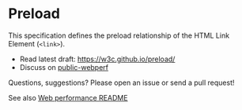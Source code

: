 # Preload

This specification defines the <a>preload</a> relationship of the HTML Link Element (`<link>`).

* Read latest draft: https://w3c.github.io/preload/
* Discuss on [public-webperf](https://www.w3.org/Search/Mail/Public/search?keywords=%5Bpreload%5D&hdr-1-name=subject&hdr-1-query=&index-grp=Public_FULL&index-type=t&type-index=public-web-perf)

Questions, suggestions? Please open an issue or send a pull request!

See also [Web performance README](https://github.com/w3c/web-performance/blob/gh-pages/README.md)
